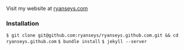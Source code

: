 Visit my website at [ryanseys.com](http://ryanseys.com)

### Installation

`$ git clone git@github.com:ryanseys/ryanseys.github.com.git && cd ryanseys.github.com`
`$ bundle install`
`$ jekyll --server`
